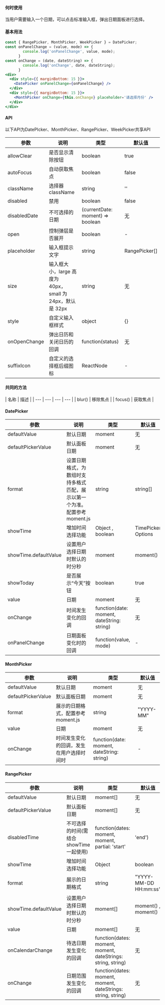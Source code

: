 #### **何时使用**

当用户需要输入一个日期，可以点击标准输入框，弹出日期面板进行选择。

#### **基本用法**

```jsx
const { RangePicker, MonthPicker, WeekPicker } = DatePicker;
const onPanelChange = (value, mode) => {
        console.log('onPanelChange', value, mode);
      }
const onChange = (date, dateString) => {
        console.log('onChange', date, dateString);
      }
<div>
  <div style={{ marginBottom: 15 }}>
    <DatePicker onPanelChange={onPanelChange} />
  </div>
  <div style={{ marginBottom: 15 }}>
    <MonthPicker onChange={this.onChange} placeholder='请选择月份' />
  </div>
</div>
```

#### **API**

以下API为DatePIcker、MonthPicker、RangePicker、WeekPicker共享API

| 参数 | 说明 | 类型 | 默认值 |
| --- | --- | --- | --- |
| allowClear | 是否显示清除按钮 | boolean | true |
| autoFocus | 自动获取焦点 | boolean | false |
| className | 选择器 className | string | '' |
| disabled | 禁用 | boolean | false |
| disabledDate | 不可选择的日期 | (currentDate: moment) => boolean | 无 |
| open | 控制弹层是否展开 | boolean | - |
| placeholder | 输入框提示文字 | string|RangePicker[] | - |
| size | 输入框大小，large 高度为 40px，small 为 24px，默认是 32px | string | 无 |
| style | 自定义输入框样式 | object | {} |
| onOpenChange | 弹出日历和关闭日历的回调 | function(status) | 无 |
| suffixIcon | 自定义的选择框后缀图标 | ReactNode | - |

#### **共同的方法**

| 名称 | 描述 |
| --- | --- | --- | --- |
| blur() | 移除焦点 |
| focus() | 获取焦点 |

#### **DatePicker**

| 参数 | 说明 | 类型 | 默认值 |
| --- | --- | --- | --- |
| defaultValue | 默认日期 | moment | 无 |
| defaultPickerValue | 默认面板日期 | moment | 无 |
| format | 设置日期格式，为数组时支持多格式匹配，展示以第一个为准。配置参考 moment.js | string | string[] | "YYYY-MM-DD" |
| showTime | 增加时间选择功能 | Object , boolean | TimePicker Options |
| showTime.defaultValue | 设置用户选择日期时默认的时分秒 | moment | moment() |
| showToday | 是否展示“今天”按钮 | boolean | true |
| value | 日期 | moment | 无 |
| onChange | 时间发生变化的回调 | function(date: moment, dateString: string) | 无 |
| onPanelChange | 日期面板变化时的回调 | function(value, mode) | - |

#### **MonthPicker**

| 参数 | 说明 | 类型 | 默认值 |
| --- | --- | --- | --- |
| defaultValue | 默认日期 | moment | 无 |
| defaultPickerValue | 默认面板日期 | moment | 无 |
| format | 展示的日期格式，配置参考 moment.js | string | "YYYY-MM" |
| value | 日期 | moment | 无 |
| onChange | 时间发生变化的回调，发生在用户选择时间时 | function(date: moment, dateString: string) | - |

#### **RangePicker**

| 参数 | 说明 | 类型 | 默认值 |
| --- | --- | --- | --- |
| defaultValue | 默认日期 | moment[] | 无 |
| defaultPickerValue | 默认面板日期 | moment[] | 无 |
| disabledTime | 不可选择的时间(需结合showTime一起使用) | function(dates: moment, moment, partial: 'start'|'end') | 无 |
| showTime | 增加时间选择功能 | Object|boolean | TimePicker Options |
| format | 展示的日期格式 | string | "YYYY-MM-DD HH:mm:ss" |
| showTime.defaultValue | 设置用户选择日期时默认的时分秒 | moment[] | moment() , moment() |
| value | 日期 | moment[] | 无 |
| onCalendarChange | 待选日期发生变化的回调 | function(dates: moment, moment, dateStrings: string, string) | 无 |
| onChange | 日期范围发生变化的回调 | function(dates: moment, moment, dateStrings: string, string) | 无 |
